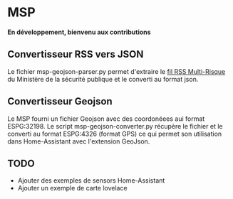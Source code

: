 # MSP

**En développement, bienvenu aux contributions**

## Convertisseur RSS vers JSON

Le fichier msp-geojson-parser.py permet d'extraire le [fil RSS Multi-Risque](https://www.donneesquebec.ca/recherche/dataset/carte-vigilance-multirisque-fil
) du Ministère de la sécurité publique et le converti au format json.

## Convertisseur Geojson

Le MSP fourni un fichier Geojson avec des coordonéees aui format ESPG:32198. Le script msp-geojson-converter.py récupère le fichier et le converti au format ESPG:4326 (format GPS) ce qui permet son utilisation dans Home-Assistant avec l'extension GeoJson.



## TODO

- Ajouter des exemples de sensors Home-Assistant
- Ajouter un exemple de carte lovelace
